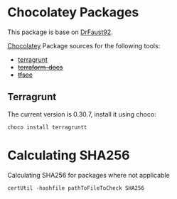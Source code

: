 # Chocolatey Packages
This package is base on [DrFaust92](https://github.com/DrFaust92/chocolatey-packages).

[Chocolatey](https://chocolatey.org/) Package sources for the following tools:

* [terragrunt](https://github.com/gruntwork-io/terragrunt)
* ~~[terraform-docs](https://github.com/terraform-docs/terraform-docs)~~
* ~~[tfsec](https://github.com/tfsec/tfsec)~~


## Terragrunt
The current version is 0.30.7, install it using choco:
```
choco install terragruntt
```

# Calculating SHA256

Calculating SHA256 for packages where not applicable
```batch
certUtil -hashfile pathToFileToCheck SHA256
```
